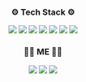 <!--
**Jhi97/Jhi97** is a ✨ _special_ ✨ repository because its `README.md` (this file) appears on your GitHub profile.

Here are some ideas to get you started:

- 🔭 I’m currently working on ...
- 🌱 I’m currently learning ...
- 👯 I’m looking to collaborate on ...
- 🤔 I’m looking for help with ...
- 💬 Ask me about ...
- 📫 How to reach me: ...
- 😄 Pronouns: ...
- ⚡ Fun fact: ...
-->
<div align="center">
  
### ⚙ Tech Stack ⚙ 
  <img src="https://img.shields.io/badge/Java-%23007396?style=flat-square&logo=java&logoColor=white"/>
  <img src="https://img.shields.io/badge/Spring-6DB33F?style=flat-square&logo=spring&logoColor=white"/>
  <img src="https://img.shields.io/badge/SpringBoot-6DB33F?style=flat-square&logo=springboot&logoColor=white"/>
  <img src="https://img.shields.io/badge/HTML5-E34F26?style=flat-square&logo=html5&logoColor=white"/>
  <img src="https://img.shields.io/badge/CSS3-1572B6?style=flat-square&logo=css3&logoColor=white"/>
  <img src="https://img.shields.io/badge/javascript-F7DF1E?style=flat-square&logo=javascript&logoColor=white"/>
  <img src="https://img.shields.io/badge/MySQL-4479A1?style=flat-square&logo=MySQL&logoColor=white"/>
  
  

### 🙋‍♂️ ME 🙋‍♂️
  <a href="https://velog.io/@jeon9771" target="_blank"><img src="https://img.shields.io/badge/Velog-20c997?style=flat-square&logo=Vimeo&logoColor=white"/></a>
  <a href="mailto:jeon970701@gmail.com" target="_blank"><img src="https://img.shields.io/badge/Gmail-EA4335?style=flat-square&logo=gmail&logoColor=white"/></a>
  <a href="https://github.com/jhi97" target="_blank"><img src="https://img.shields.io/badge/Github-181717?style=flat-square&logo=github&logoColor=white"/></a>
  
</div>
